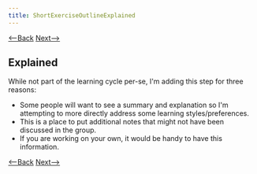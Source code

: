 ```yaml
---
title: ShortExerciseOutlineExplained
---
```

[<--Back](ShortExerciseOutlineThinking) [Next-->](ShortExerciseOutlineExercises)

## Explained
While not part of the learning cycle per-se, I'm adding this step for three reasons:

* Some people will want to see a summary and explanation so I'm attempting to more directly address some learning styles/preferences. 
* This is a place to put additional notes that might not have been discussed in the group. 
* If you are working on your own, it would be handy to have this information. 

[<--Back](ShortExerciseOutlineThinking) [Next-->](ShortExerciseOutlineExercises)

